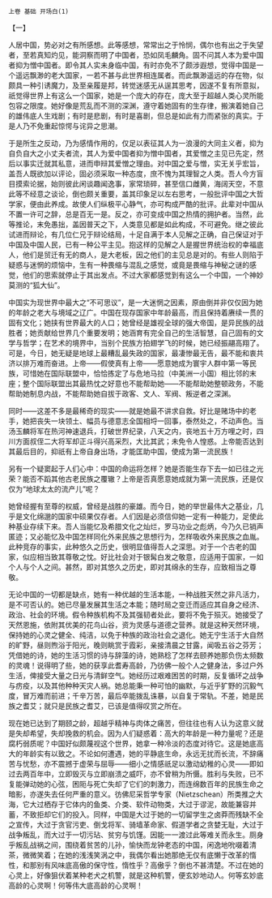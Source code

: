     上卷 基础 开场白(1) 

   【一】

   人居中国，势必对之有所感想。此等感想，常常出之于怜悯，偶尔也有出之于失望者，至若真知灼见，能洞察而明了中国者，恐如凤毛麟角。固不问其人本为爱中国者抑为憎中国者。即令其人实未身临中国，有时亦免不了颇涉遐想，觉得中国是一个遥远飘渺的老大国家，一若不甚与此世界相连属者。而此飘渺遥远的存在物，似颇具一种引诱魔力，及至亲履是邦，转觉迷感无从逞其思考，因遂不复有所意拟，祇觉得世界上有这么一个国家，她是一个庞大的存在，庞大至于超越人类心灵所能包容之限度。她好像是荒乱而不测的深渊，遵守着她固有的生存律，搬演着她自己的雄伟底人生戏剧；有时是悲剧，有时是喜剧，但总是如此有力而紧张的真实。于是人乃不免重起惊愕与诧异之思潮。

   于是所生之反动，乃为感情作用的，仅足以表征其人为一浪漫的大同主义者，抑为自负自大之小丈夫者流，其人为爱中国者抑为憎中国者，其爱憎之主见已先定，然后以事实迁就其私意，进而申辩其爱憎之理由。对中国之爱与憎，实无关乎宏旨，盖吾人既欲加以评论，固必须采取一种态度，庶不愧为其理智之人类。吾人今方盲目摸索论据，始则彼此闲谈趣闻逸事，家常琐碎，甚至信口雌黄，海阔天空，不意此等不经意之谈论，倒也颇关重要，盖其印象足以左右思考，一般批评中国之大哲学家，便由此养成。故使人们纵极平心静气，亦可构成严酷的批评。此辈对中国从不置一许可之辞，总是百无一是。反之，亦可变成中国之热情的拥护者。当然，此等推论，末免愚拙，盖因普天之下，人类意见都是如此构成，不可避免。继之彼此试进而辩论，有几位仁兄于辩论结局，十足自满于本人见解之正确，自己保证对于中国及中国人民，已有一种公平主见。抱这样的见解之人是握世界统治权的幸福底人，他们是贸迁有无的商人，是大老板，因之他们的主见总是对的。有些人则陷于疑惑与迷惘的烦恼中，生有一种畏缩与混乱之感觉，或竟是畏缩与神秘之谜的感觉，他们的思索就停止于其出发点。不过大家都感觉到有这么一个中国，一个神妙莫测的“狐大仙”。

   中国实为现世界中最大之“不可思议”，是一大迷惘之因素，原由倒并非仅仅因为她的年龄之老大与境域之辽广。中国在现存国家中年龄最高，而且保持着赓续一贯的固有文化；她挟有世界最大的人口；她曾经是雄视全球的强大帝国，是异民族的战胜者；她贡献给世界几个重要发明；她涵育有完全自己的生活智慧，自己固有的文学与哲学；在艺术的境界中，当别个民族方拍翅学飞的时候，她已经振翮高翔了。可是，今日，她无疑是地球上最糟乱最失政的国家，最凄惨最无告，最不能和衷共济以排万难而奋进。上帝——假使真有上帝——愿意她成为寰宇人群中第一等民族，可惜她在国际联盟中，恰恰拣定了与危地马拉（中美洲一小国）相比邻的末座；整个国际联盟出其最热忱之好意也不能帮助她——不能帮助她整顿政务，不能帮助她制息内战，不能帮助她自拔于政客、文人、军阀、叛逆者之深渊。

   同时——这差不多是最稀奇的现实——就是她最不讲求自救。好比是赌场中的老手，她把丧失一块领土、幅员与德意志全国相埒一回事，泰然处之，不动声色。当汤玉麟将军在热河神速退兵，打破世界纪录，八天之内，丧地五十万方哩之时，四川方面叔侄二大将军却正斗得兴高采烈，大比其武；未免令人惶惑。上帝能否达到其最后目的，抑祇有上帝自身出场，才能匡助中国，使成为第一流民族！

   另有一个疑窦起于人们心中：中国的命运将怎样？她是否能生存下去一如已往之光荣？能否不蹈其他古老民族之覆辙？上帝是否真愿意她成就为第一流民族，还是仅仅为“地球太太的流产儿”呢？

   她曾经握有至尊的权威，曾经是战胜的豪雄。而今日，她的举世最伟大之基业，几乎是文化绵邈的国家中硕果仅存者。人们因是必须信仰她一定有一种能力，足使此种基业存续下来。吾人当能忆及希腊文化之灿烂，罗马功业之彪炳，今乃久已销声匿迹；又必能忆及中国怎样同化外来民族之思想行为，怎样吸收外来民族之血胤。此种竞存的事实，此种悠久之历史，很明显值得吾人之深思。对于一个古老的国家，似应相当致其尊敬之忱。好比社会对于银髯白发之敬意，应适用于国家，一如个人与个人之间。甚然，即对其悠久之历史，即对其绵永的生存，应致相当之尊敬。

   无论中国的一切都是缺点，她有一种优越的生活本能，一种战胜天然之非凡活力，是不可否认的。她已尽量发展其生活之本能；随时局之变迁而适应其自身之经济、政治、社会的环境。假令种族机构不及其强韧者处此，要将不免于殒灭。她接受了天然恩施，依附其优美的花鸟山谷，资为灵感与道德之营养。就是这种天然环境，保持她的心灵之健全、纯洁，以免于种族的政治社会之退化。她无宁生活于大自然的旷野，昼则煦浴于阳光，晚则眺赏于霞彩，亲接清晨之甘露，闻吸五谷之芬芳；凭借她的诗，她的生活习惯的诗与辞藻的诗，她熟稔了怎样去颐养她那负伤太频数的灵魂！说得明了些，她的获享此耆寿高龄，乃彷佛一般个人之健身法，多过户外生活，俾接受大量之日光与清鲜空气。她经历过艰难困苦的时期，反复循环之战争与疠疫，以及其他种种天灾人祸。她总能秉一种可怕的幽默，与近乎犷野的沉毅气度，冒万难而前进；千辛万苦，最后卒能拨乱诛暴，以自复于常轨。不差，她是民族之耆艾；就只是民族之耆艾，已该是值得叹赏之所在。

   现在她已达到了期颐之龄，超越乎精神与肉体之痛苦，但往往也有人认为这意义就是失却希望，失却挽救的机会。因为人们疑惑着：高大的年龄是一种力量呢？还是腐朽弱质呢？中国好似颇蔑视这个世界，她拿一种冷淡的态度对待它。这是她底高大的年龄实有以致之。不论如何遭遇，她的平静底生命，永远无扰而长流，不辞痛苦与忧愁，亦不震撼于虚荣与屈辱——细小之情感祇足以激动幼稚的心灵——即如过去两百年中，立即毁灭与立即崩溃之威吓，亦不曾稍为所慑。胜利与失败，已不复能弹动她的心弦，困阨与死亡失却了它们的刺激力，而连绵数百年的民族生命之暗影，亦遂失去任何严重的意义。彷佛尼采哲学专家（Nietzschean）所类推之大海，它大过栖存于它体内的鱼类、介类、软件动物类，大过于谬泥，故能兼容并蓄，不致拒却它们的投入。同样，中国是大过于她的一切留学生之卤莽而残缺不全之宣传，大过于贪官污吏、倒戈将军、骑墙革命家、假道学者之贪婪无耻，大过于战争叛乱，而大过于一切污玷、贫穷与饥馑。因能一一渡过此等难关而永生。厕身乎叛乱战祸之间，围绕着贫苦的儿孙，愉快而龙钟老态的中国，闲逸地吮啜着清茶，微微笑着；在她的浅浅笑涡之中，我偶尔看出她那绝无仅有底懒于改革的惰性，和那别有风味底高傲的保守性，惰性乎？高傲乎？倒也不甚清楚。不过在她的心灵上，好像狙伏着某种老犬之机警，就是这种机警，便玄妙地动人。何等玄妙底高龄的心灵啊！何等伟大底高龄的心灵啊！

